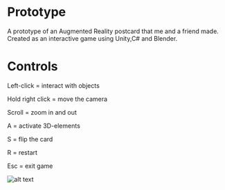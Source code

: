
# Prototype
A prototype of an Augmented Reality postcard that me and a friend made. Created as an interactive game using Unity,C# and Blender.

# Controls 

Left-click = interact with objects 

Hold right click = move the camera

Scroll = zoom in and out

A = activate 3D-elements

S = flip the card

R = restart

Esc = exit game





![alt text](https://github.com/IsakMovitz/Prototype/blob/main/Prototype.jpg)

